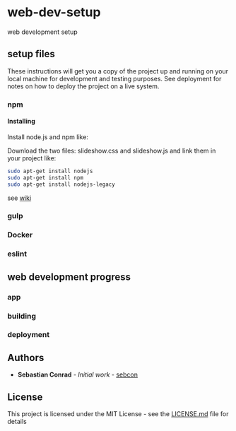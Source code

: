 # web-dev-setup
web development setup


## setup files

These instructions will get you a copy of the project up and running on your local machine for development and testing purposes. See deployment for notes on how to deploy the project on a live system.

### npm

#### Installing
Install node.js and npm like:

Download the two files: slideshow.css and slideshow.js and link them in your project like:
```bash
sudo apt-get install nodejs
sudo apt-get install npm
sudo apt-get install nodejs-legacy 
```
see [wiki](https://wiki.ubuntuusers.de/Node.js/)


### gulp

### Docker

### eslint

## web development progress

### app

### building

### deployment



## Authors

* **Sebastian Conrad** - *Initial work* - [sebcon](http://www.sebcon.de)

## License

This project is licensed under the MIT License - see the [LICENSE.md](LICENSE.md) file for details



